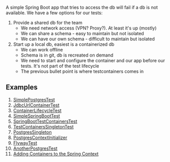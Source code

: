 A simple Spring Boot app that tries to access the db will fail if a db is not available.
We have a few options for our tests:

1. Provide a shared db for the team
   * We need network access (VPN? Proxy?). At least it's up (mostly)
   * We can share a schema - easy to maintain but not isolated
   * We can have our own schema - difficult to maintain but isolated
2. Start up a local db, easiest is a containerized db
   * We can work offline
   * Schema is in git, db is recreated on demand
   * We need to start and configure the container and our app before our tests. It's not part of the test lifecycle
   * The previous bullet point is where testcontainers comes in

## Examples

1. [SimplePostgresTest](src/test/java/com/att/training/ct/basic/SimplePostgresTest.java)
2. [JdbcUrlContainerTest](src/test/java/com/att/training/ct/basic/JdbcUrlContainerTest.java)
3. [ContainerLifecycleTest](src/test/java/com/att/training/ct/basic/ContainerLifecycleTest.java)
4. [SimpleSpringBootTest](src/test/java/com/att/training/ct/spring/SimpleSpringBootTest.java)
5. [SpringBootTestContainersTest](src/test/java/com/att/training/ct/spring/SpringBootTestContainersTest.java)
6. [TestContainersSingletonTest](src/test/java/com/att/training/ct/spring/TestContainersSingletonTest.java)
7. [PostgresSingleton](src/test/java/com/att/training/ct/spring/PostgresSingleton.java)
8. [PostgresContextInitializer](src/test/java/com/att/training/ct/spring/PostgresContextInitializer.java)
9. [FlywayTest](src/test/java/com/att/training/ct/spring/FlywayTest.java)
10. [AnotherPostgresTest](src/test/java/com/att/training/ct/advanced/AnotherPostgresTest.java)
11. [Adding Containers to the Spring Context](src/test/java/com/att/training/ct/spring/beans/DbTest.java)
